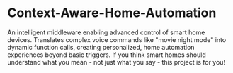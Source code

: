 # Context-Aware-Home-Automation
An intelligent middleware enabling advanced control of smart home devices. Translates complex voice commands like "movie night mode" into dynamic function calls, creating personalized, home automation experiences beyond basic triggers. If you think smart homes should understand what you mean - not just what you say - this project is for you!
